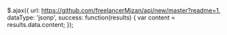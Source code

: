 $.ajax({
    url: https://github.com/freelancerMizan/api/new/master?readme=1,
    dataType: 'jsonp',
    success: function(results)
    {
        var content = results.data.content;
    });
